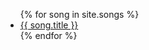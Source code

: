 ---
---
<ul>
{% for song in site.songs %}
<li><a href="{{ site.baseurl }}{{ song.url }}">{{ song.title }}</a></li>
{% endfor %}
</ul>